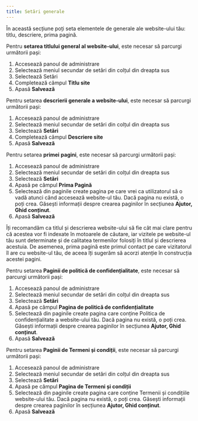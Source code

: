 ```yaml
---
title: Setări generale
---
```

În această secțiune poți seta elementele de generale ale website-ului
tău: titlu, descriere, prima pagină.

Pentru **setarea titlului general al website-ului**, este necesar să
parcurgi următorii pași:

1)  Accesează panoul de administrare
2)  Selectează meniul secundar de setări din colțul din dreapta sus
3)  Selectează Setări
4)  Completează câmpul **Titlu site**
5)  Apasă **Salvează**

Pentru setarea **descrierii generale a website-ului**, este necesar să
parcurgi următorii pași:

1)  Accesează panoul de administrare
2)  Selectează meniul secundar de setări din colțul din dreapta sus
3)  Selectează **Setări**
4)  Completează câmpul **Descriere site**
5)  Apasă **Salvează**

Pentru setarea **primei** **pagini**, este necesar să parcurgi
următorii pași:

1)  Accesează panoul de administrare
2)  Selectează meniul secundar de setări din colțul din dreapta sus
3)  Selectează **Setări**
4)  Apasă pe câmpul **Prima Pagină**
5)  Selectează din paginile create pagina pe care vrei ca utilizatorul
    să o vadă atunci când accesează website-ul tău. Dacă pagina nu
    există, o poți crea. Găsești informații despre crearea paginilor
    în secțiunea **Ajutor, Ghid conținut**.
6)  Apasă **Salvează**

Îți recomandăm ca titlul și descrierea website-ului să fie cât mai
clare pentru că acestea vor fi indexate în motoarele de căutare, iar
vizitele pe website-ul tău sunt determinate și de calitatea termenilor
folosiți în titlul și descrierea acestuia. De asemenea, prima pagină
este primul contact pe care vizitatorul îl are cu website-ul tău, de
aceea îți sugerăm să acorzi atenție în construcția acestei pagini.

Pentru setarea **Paginii de politică de confidențialitate**, este
necesar să parcurgi următorii pași:

1)  Accesează panoul de administrare
2)  Selectează meniul secundar de setări din colțul din dreapta sus
3)  Selectează **Setări**
4)  Apasă pe câmpul **Pagina de politică de confidențialitate**
5)  Selectează din paginile create pagina care conține Politica de
    confidențialitate a website-ului tău. Dacă pagina nu există, o
    poți crea. Găsești informații despre crearea paginilor în
    secțiunea **Ajutor, Ghid conținut**.
6)  Apasă **Salvează**

Pentru setarea **Paginii de Termeni și condiții**, este necesar să
parcurgi următorii pași:

1)  Accesează panoul de administrare
2)  Selectează meniul secundar de setări din colțul din dreapta sus
3)  Selectează **Setări**
4)  Apasă pe câmpul **Pagina de Termeni și condiții**
5)  Selectează din paginile create pagina care conține Termenii și
    condițiile website-ului tău. Dacă pagina nu există, o poți crea.
    Găsești informații despre crearea paginilor în secțiunea **Ajutor,
    Ghid conținut**.
6)  Apasă **Salvează**
